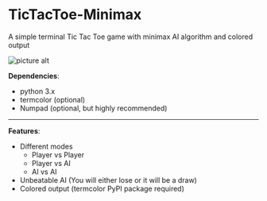 # TicTacToe-Minimax
A simple terminal Tic Tac Toe game with minimax AI algorithm and colored output

![picture alt](https://i.imgur.com/1WJT6FA.gif)

__Dependencies__: 
* python 3.x
* termcolor (optional)
* Numpad (optional, but highly recommended)
- - - - - -
__Features__:
* Different modes
  * Player vs Player
  * Player vs AI
  * AI vs AI
* Unbeatable AI (You will either lose or it will be a draw)
* Colored output (termcolor PyPI package required)

